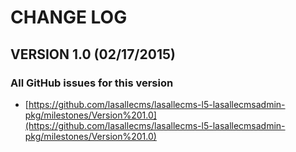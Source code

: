 # CHANGE LOG

## VERSION 1.0 (02/17/2015)

### All GitHub issues for this version
* [https://github.com/lasallecms/lasallecms-l5-lasallecmsadmin-pkg/milestones/Version%201.0](https://github.com/lasallecms/lasallecms-l5-lasallecmsadmin-pkg/milestones/Version%201.0)




